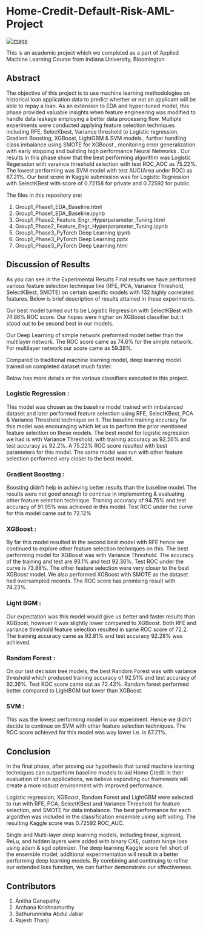 # Home-Credit-Default-Risk-AML-Project

[![image](https://user-images.githubusercontent.com/61594650/117523778-16ed5e00-af88-11eb-8914-31021617d53a.png)](https://youtu.be/TXh4owKBE3o)


This is an academic project which we completed as a part of Applied Machine Learning Course from Indiana University, Bloomington

## **Abstract**
The objective of this project is to use machine learning methodologies on historical loan application data to predict whether or not an applicant will be able to repay a loan. As an extension to EDA and hyper-tuned model, this phase provided valuable insights when feature engineering was modified to handle data leakage employing a better data processing flow. Multiple experiments were conducted applying feature selection techniques including RFE, SelecKbest, Variance threshold to Logistic regression, Gradient Boosting, XGBoost, LightGBM & SVM models , further handling class imbalance using SMOTE for XGBoost , monitoring error generalization with early stopping and building high performance Neural Networks . Our results in this phase show that the best performing algorithm was Logistic Regerssion with varaince threshold selection with test ROC_AOC as 75.22%. The lowest performing was SVM model with test AUC(Area under ROC) as 67.21%. Our best score in Kaggle submission was for Logistic Regression with SelectKBest with score of 0.72158 for private and 0.72592 for public.

The files in this repository are:

1. Group1_Phase1_EDA_Baseline.html
2. Group1_Phase1_EDA_Baseline.ipynb
3. Group1_Phase2_Feature_Engr_Hyperparameter_Tuning.html
4. Group1_Phase2_Feature_Engr_Hyperparameter_Tuning.ipynb
5. Group1_Phase3_PyTorch Deep Learning.ipynb
6. Group1_Phase3_PyTorch Deep Learning.pptx
7. Group1_Phase3_PyTorch Deep Learning.html


## **Discussion of Results** <br>
As you can see in the Experimental Results Final results we have performed various feature selection technique like (RFE, PCA, Variance Threshold, SelectKBest, SMOTE) on certain specific models with 132 highly correlated features. Below is brief description of results attained in these experiments.

Our best model turned out to be Logistic Regression with SelectKBest with 74.86% ROC score. Our hopes were higher on XGBoost classifier but it stood out to be second best in our models.

Our Deep Learning of simple network preformed model better than the multilayer network. The ROC score came as 74.6% for the simple network. For multilayer network our score came as 59.38%.

Compared to traditional machine learning model, deep learning model trained on completed dataset much faster.

Below has more details or the various classifiers executed in this project.

### **Logistic Regression :** <br> 
This model was chosen as the baseline model trained with imbalanced dataset and later performed feature selection using RFE, SelectKBest, PCA & Variance Threshold technique on it. The baseline training accuracy for this model was encouraging which let us to perform the prior mentioned feature selection on these models. The best model for logistic regression we had is with Variance Threshold, with training accuracy as 92.56% and test accuracy as 92.2%. A 75.22% ROC score resulted with best parameters for this model. The same model was run with other feature selection performed very closer to the best model.

### **Gradient Boosting :** <br> 
Boosting didn't help in achieving better results than the baseline model. The results were not good enough to continue in implementing & evaluating other feature selection technique. Training accuracy of 94.75% and test accuracy of 91.95% was achieved in this model. Test ROC under the curve for this model came out to 72.12%

### **XGBoost :** <br> 
By far this model resulted in the second best model with RFE hence we continued to explore other feature selection techniques on this. The best performing model for XGBoost was with Variance Threshold. The accuracy of the training and test are 93.1% and test 92.36%. Test ROC under the curve is 73.88%. The other feature selection were very closer to the best XGBoost model. We also performed XGBoost with SMOTE as the dataset had oversampled records. The ROC score has promising result with 74.23%.

### **Light BGM :** <br> 
Our expectation was this model would give us better and faster results than XGBoost, however it was slightly lower compared to XGBoost. Both RFE and variance threshold feature selection resulted in same ROC score of 72.2. The training accuracy came as 92.81% and test accuracy 92.28% was achieved.

### **Random Forest :** <br> 
On our last decision tree models, the best Random Forest was with variance threshold which produced training accuracy of 92.51% and test accuracy of 92.36%. Test ROC score came out as 72.43%. Random forest performed better compared to LightBGM but lower than XGBoost.

### **SVM :** <br> 
This was the lowest performing model in our experiment. Hence we didn't decide to continue on SVM with other feature selection techniques. The ROC score achieved for this model was way lower i.e. is 67.21%.

## **Conclusion** <br>
In the final phase, after proving our hypothesis that tuned machine learning techniques can outperform baseline models to aid Home Credit in their evaluation of loan applications, we believe expanding our framework will create a more robust environment with improved performance.

Logistic regression, XGBoost, Random Forest and LightGBM were selected to run with RFE, PCA, SelectKBest and Variance Threshold for feature selection, and SMOTE for data imbalance. The best performance for each algorithm was included in the classification ensemble using soft voting. The resulting Kaggle score was 0.72592 ROC_AUC.

Single and Multi-layer deep learning models, including linear, sigmoid, ReLu, and hidden layers were added with binary CXE, custom hinge loss using adam & sgd optimizer. The deep learning Kaggle score fell short of the ensemble model; additional experimentation will result in a better performing deep learning models. By combining and continuing to refine our extended loss function, we can further demonstrate our effectiveness.

## **Contributors** <br>
1. Anitha Ganapathy
2. Archana Krishnamurthy
3. Bathurunnisha Abdul Jabar
4. Rajesh Thanji
